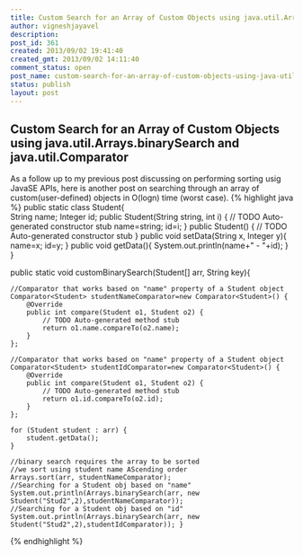 ```yaml
---
title: Custom Search for an Array of Custom Objects using java.util.Arrays.binarySearch and java.util.Comparator
author: vigneshjayavel
description: 
post_id: 361
created: 2013/09/02 19:41:40
created_gmt: 2013/09/02 14:11:40
comment_status: open
post_name: custom-search-for-an-array-of-custom-objects-using-java-util-arrays-binarysearch-and-java-util-comparator
status: publish
layout: post
---
```


## Custom Search for an Array of Custom Objects using java.util.Arrays.binarySearch and java.util.Comparator

As a follow up to my previous post discussing on performing sorting usig JavaSE APIs, here is another post on searching through an array of custom(user-defined) objects in O(logn) time (worst case). 
{% highlight java %} 
public static class Student{ 	
	String name; 
	Integer id; 
	public Student(String string, int i) { 
		// TODO Auto-generated constructor stub 
		name=string;
		id=i; 
	} 
	public Student() { 
		// TODO Auto-generated constructor stub 
	} 
	public void setData(String x, Integer y){ 
		name=x;
		id=y; 
	} 
	public void getData(){ 
		System.out.println(name+" \- "+id); 
	} 
} 


public static void customBinarySearch(Student[] arr, String key){ 
	
	//Comparator that works based on "name" property of a Student object 
	Comparator<Student> studentNameComparator=new Comparator<Student>() { 
		@Override 
		public int compare(Student o1, Student o2) { 
			// TODO Auto-generated method stub 
			return o1.name.compareTo(o2.name); 
		} 
	}; 

	//Comparator that works based on "name" property of a Student object 
	Comparator<Student> studentIdComparator=new Comparator<Student>() { 
		@Override 
		public int compare(Student o1, Student o2) { 
			// TODO Auto-generated method stub 
			return o1.id.compareTo(o2.id); 
		} 
	}; 

	for (Student student : arr) { 
		student.getData(); 
	} 

	//binary search requires the array to be sorted 
	//we sort using student name AScending order 
	Arrays.sort(arr, studentNameComparator); 
	//Searching for a Student obj based on "name" 
	System.out.println(Arrays.binarySearch(arr, new Student("Stud2",2),studentNameComparator)); 
	//Searching for a Student obj based on "id" 
	System.out.println(Arrays.binarySearch(arr, new Student("Stud2",2),studentIdComparator)); } 
{% endhighlight %}